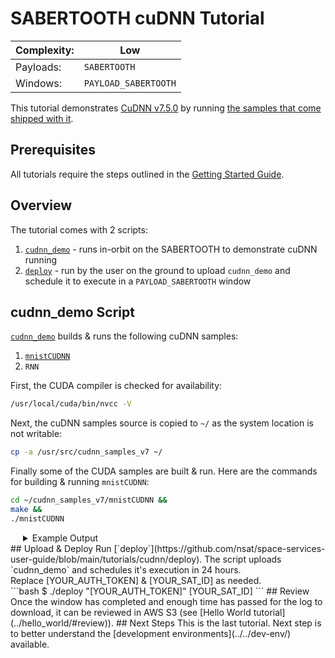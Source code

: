 # SABERTOOTH cuDNN Tutorial

|Complexity:|Low|
|-|-|
|Payloads:|`SABERTOOTH`|
|Windows:|`PAYLOAD_SABERTOOTH`|


This tutorial demonstrates [CuDNN v7.5.0](https://developer.nvidia.com/rdp/cudnn-archive) by running [the samples that come shipped with it](https://github.com/mmmn143/cudnn_samples_v7).

## Prerequisites

All tutorials require the steps outlined in the [Getting Started Guide](../../GettingStarted.md). 


## Overview

The tutorial comes with 2 scripts:

1. [`cudnn_demo`](https://github.com/nsat/space-services-user-guide/blob/main/tutorials/cudnn/deploy) - runs in-orbit on the SABERTOOTH to demonstrate cuDNN running
1. [`deploy`](https://github.com/nsat/space-services-user-guide/blob/main/tutorials/cudnn/deploy) - run by the user on the ground to upload `cudnn_demo` and schedule it to execute in a `PAYLOAD_SABERTOOTH` window


## cudnn_demo Script

[`cudnn_demo`](https://github.com/nsat/space-services-user-guide/blob/main/tutorials/cudnn/deploy) builds & runs the following cuDNN samples:

1. [`mnistCUDNN`](https://docs.nvidia.com/deeplearning/cudnn/install-guide/index.html#verify)
1. `RNN`


First, the CUDA compiler is checked for availability:

```bash
/usr/local/cuda/bin/nvcc -V
```

Next, the cuDNN samples source is copied to `~/` as the system location is not writable:

```bash
cp -a /usr/src/cudnn_samples_v7 ~/
```

Finally some of the CUDA samples are built & run. Here are the commands for building & running `mnistCUDNN`:

```bash
cd ~/cudnn_samples_v7/mnistCUDNN &&
make &&
./mnistCUDNN
```


<details>
  <summary style="padding-left:20px;display:list-item;">Example Output</summary>
  <br/>
<pre id="cudnn_demo_output" class="highlight">
Linking agains cublasLt = false
CUDA VERSION: 10000
TARGET ARCH: aarch64
HOST_ARCH: aarch64
TARGET OS: linux
SMS: 30 35 50 53 60 61 62 70 72 75
/usr/local/cuda/bin/nvcc -ccbin g++ -I/usr/local/cuda/include -IFreeImage/include  -m64    -gencode arch=compute_30,code=sm_30 -gencode arch=compute_35,code=sm_35 -gencode arch=compute_50,code=sm_50 -gencode arch=compute_53,code=sm_53 -gencode arch=compute_60,code=sm_60 -gencode arch=compute_61,code=sm_61 -gencode arch=compute_62,code=sm_62 -gencode arch=compute_70,code=sm_70 -gencode arch=compute_72,code=sm_72 -gencode arch=compute_75,code=sm_75 -gencode arch=compute_75,code=compute_75 -o fp16_dev.o -c fp16_dev.cu
g++ -I/usr/local/cuda/include -IFreeImage/include   -o fp16_emu.o -c fp16_emu.cpp
g++ -I/usr/local/cuda/include -IFreeImage/include   -o mnistCUDNN.o -c mnistCUDNN.cpp
/usr/local/cuda/bin/nvcc -ccbin g++   -m64      -gencode arch=compute_30,code=sm_30 -gencode arch=compute_35,code=sm_35 -gencode arch=compute_50,code=sm_50 -gencode arch=compute_53,code=sm_53 -gencode arch=compute_60,code=sm_60 -gencode arch=compute_61,code=sm_61 -gencode arch=compute_62,code=sm_62 -gencode arch=compute_70,code=sm_70 -gencode arch=compute_72,code=sm_72 -gencode arch=compute_75,code=sm_75 -gencode arch=compute_75,code=compute_75 -o mnistCUDNN fp16_dev.o fp16_emu.o mnistCUDNN.o -I/usr/local/cuda/include -IFreeImage/include  -LFreeImage/lib/linux/aarch64 -LFreeImage/lib/linux -lcudart -lcublas -lcudnn -lfreeimage -lstdc++ -lm
FreeImage/lib/linux/aarch64/libfreeimage.a(strenc.o): In function `StrIOEncInit':
strenc.c:(.text+0x1294): warning: the use of `tmpnam' is dangerous, better use `mkstemp'

cudnnGetVersion() : 7500 , CUDNN_VERSION from cudnn.h : 7500 (7.5.0)
Host compiler version : GCC 7.4.0
There are 1 CUDA capable devices on your machine :
device 0 : sms  1  Capabilities 5.3, SmClock 921.6 Mhz, MemSize (Mb) 1980, MemClock 12.8 Mhz, Ecc=0, boardGroupID=0
Using device 0

Testing single precision
Loading image data/one_28x28.pgm
Performing forward propagation ...
Testing cudnnGetConvolutionForwardAlgorithm ...
Fastest algorithm is Algo 1
Testing cudnnFindConvolutionForwardAlgorithm ...
^^^^ CUDNN_STATUS_SUCCESS for Algo 0: 0.251667 time requiring 0 memory
^^^^ CUDNN_STATUS_SUCCESS for Algo 2: 0.382813 time requiring 57600 memory
^^^^ CUDNN_STATUS_SUCCESS for Algo 4: 2.635729 time requiring 207360 memory
^^^^ CUDNN_STATUS_SUCCESS for Algo 5: 12.472500 time requiring 203008 memory
^^^^ CUDNN_STATUS_SUCCESS for Algo 7: 12.811354 time requiring 2057744 memory
Resulting weights from Softmax:
0.0000000 0.9999399 0.0000000 0.0000000 0.0000561 0.0000000 0.0000012 0.0000017 0.0000010 0.0000000
Loading image data/three_28x28.pgm
Performing forward propagation ...
Resulting weights from Softmax:
0.0000000 0.0000000 0.0000000 0.9999288 0.0000000 0.0000711 0.0000000 0.0000000 0.0000000 0.0000000
Loading image data/five_28x28.pgm
Performing forward propagation ...
Resulting weights from Softmax:
0.0000000 0.0000008 0.0000000 0.0000002 0.0000000 0.9999820 0.0000154 0.0000000 0.0000012 0.0000006

Result of classification: 1 3 5

Test passed!

Testing half precision (math in single precision)
Loading image data/one_28x28.pgm
Performing forward propagation ...
Testing cudnnGetConvolutionForwardAlgorithm ...
Fastest algorithm is Algo 1
Testing cudnnFindConvolutionForwardAlgorithm ...
^^^^ CUDNN_STATUS_SUCCESS for Algo 1: 0.171354 time requiring 3464 memory
^^^^ CUDNN_STATUS_SUCCESS for Algo 0: 0.206354 time requiring 0 memory
^^^^ CUDNN_STATUS_SUCCESS for Algo 2: 0.319636 time requiring 28800 memory
^^^^ CUDNN_STATUS_SUCCESS for Algo 4: 2.538021 time requiring 207360 memory
^^^^ CUDNN_STATUS_SUCCESS for Algo 5: 12.519062 time requiring 203008 memory
Resulting weights from Softmax:
0.0000001 1.0000000 0.0000001 0.0000000 0.0000563 0.0000001 0.0000012 0.0000017 0.0000010 0.0000001
Loading image data/three_28x28.pgm
Performing forward propagation ...
Resulting weights from Softmax:
0.0000000 0.0000000 0.0000000 1.0000000 0.0000000 0.0000714 0.0000000 0.0000000 0.0000000 0.0000000
Loading image data/five_28x28.pgm
Performing forward propagation ...
Resulting weights from Softmax:
0.0000000 0.0000008 0.0000000 0.0000002 0.0000000 1.0000000 0.0000154 0.0000000 0.0000012 0.0000006

Result of classification: 1 3 5

Test passed!
<pre>
</details>


## Upload & Deploy


Run [`deploy`](https://github.com/nsat/space-services-user-guide/blob/main/tutorials/cudnn/deploy). The script uploads `cudnn_demo` and schedules it's execution in 24 hours.

<aside class="notice">Replace [YOUR_AUTH_TOKEN] & [YOUR_SAT_ID] as needed.</aside>

```bash
$ ./deploy "[YOUR_AUTH_TOKEN]" [YOUR_SAT_ID]
```

## Review

Once the window has completed and enough time has passed for the log to download, it can be reviewed in AWS S3 (see [Hello World tutorial](../hello_world/#review)).


## Next Steps

This is the last tutorial. Next step is to better understand the [development environments](../../dev-env/) available.
